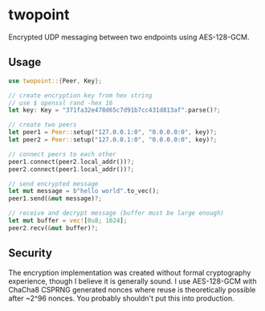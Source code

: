 # twopoint
Encrypted UDP messaging between two endpoints using AES-128-GCM.

## Usage

```rust
use twopoint::{Peer, Key};

// create encryption key from hex string
// use $ openssl rand -hex 16
let key: Key = "371fa32e478d65c7d91b7cc431d813af".parse()?;

// create two peers
let peer1 = Peer::setup("127.0.0.1:0", "0.0.0.0:0", key)?;
let peer2 = Peer::setup("127.0.0.1:0", "0.0.0.0:0", key)?;

// connect peers to each other
peer1.connect(peer2.local_addr())?;
peer2.connect(peer1.local_addr())?;

// send encrypted message
let mut message = b"hello world".to_vec();
peer1.send(&mut message)?;

// receive and decrypt message (buffer must be large enough)
let mut buffer = vec![0u8; 1024];
peer2.recv(&mut buffer)?;
```

## Security

The encryption implementation was created without formal cryptography experience, though I believe it is generally sound.
I use AES-128-GCM with ChaCha8 CSPRNG generated nonces where reuse is theoretically possible after ~2^96 nonces.
You probably shouldn't put this into production.
